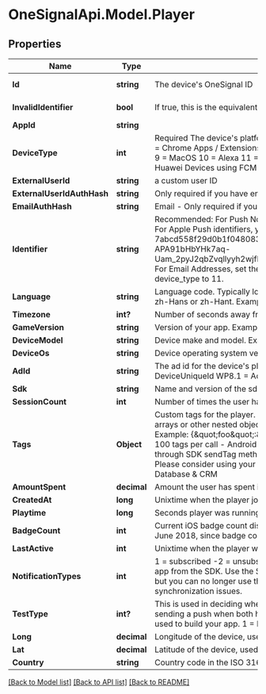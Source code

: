 # OneSignalApi.Model.Player

## Properties

Name | Type | Description | Notes
------------ | ------------- | ------------- | -------------
**Id** | **string** | The device&#39;s OneSignal ID | [optional] [readonly] 
**InvalidIdentifier** | **bool** | If true, this is the equivalent of a user being Unsubscribed | [optional] [readonly] 
**AppId** | **string** |  | [optional] 
**DeviceType** | **int** | Required The device&#39;s platform:   0 &#x3D; iOS   1 &#x3D; Android   2 &#x3D; Amazon   3 &#x3D; WindowsPhone (MPNS)   4 &#x3D; Chrome Apps / Extensions   5 &#x3D; Chrome Web Push   6 &#x3D; Windows (WNS)   7 &#x3D; Safari   8 &#x3D; Firefox   9 &#x3D; MacOS   10 &#x3D; Alexa   11 &#x3D; Email   13 &#x3D; For Huawei App Gallery Builds SDK Setup. Not for Huawei Devices using FCM   14 &#x3D; SMS  | 
**ExternalUserId** | **string** | a custom user ID | [optional] 
**ExternalUserIdAuthHash** | **string** | Only required if you have enabled Identity Verification and device_type is NOT 11 email. | [optional] 
**EmailAuthHash** | **string** | Email - Only required if you have enabled Identity Verification and device_type is email (11). | [optional] 
**Identifier** | **string** | Recommended: For Push Notifications, this is the Push Token Identifier from Google or Apple. For Apple Push identifiers, you must strip all non alphanumeric characters. Examples: iOS: 7abcd558f29d0b1f048083e2834ad8ea4b3d87d8ad9c088b33c132706ff445f0 Android: APA91bHbYHk7aq-Uam_2pyJ2qbZvqllyyh2wjfPRaw5gLEX2SUlQBRvOc6sck1sa7H7nGeLNlDco8lXj83HWWwzV... For Email Addresses, set the full email address email@email.com and make sure to set device_type to 11.  | [optional] 
**Language** | **string** | Language code. Typically lower case two letters, except for Chinese where it must be one of zh-Hans or zh-Hant. Example: en  | [optional] 
**Timezone** | **int?** | Number of seconds away from UTC. Example: -28800  | [optional] 
**GameVersion** | **string** | Version of your app. Example: 1.1  | [optional] 
**DeviceModel** | **string** | Device make and model. Example: iPhone5,1  | [optional] 
**DeviceOs** | **string** | Device operating system version. Example: 7.0.4  | [optional] 
**AdId** | **string** | The ad id for the device&#39;s platform: Android &#x3D; Advertising Id iOS &#x3D; identifierForVendor WP8.0 &#x3D; DeviceUniqueId WP8.1 &#x3D; AdvertisingId  | [optional] 
**Sdk** | **string** | Name and version of the sdk/plugin that&#39;s calling this API method (if any) | [optional] 
**SessionCount** | **int** | Number of times the user has played the game, defaults to 1 | [optional] 
**Tags** | **Object** | Custom tags for the player. Only support string and integer key value pairs. Does not support arrays or other nested objects. Setting a tag value to null or an empty string will remove the tag. Example: {\&quot;foo\&quot;:\&quot;bar\&quot;,\&quot;this\&quot;:\&quot;that\&quot;} Limitations: - 100 tags per call - Android SDK users: tags cannot be removed or changed via API if set through SDK sendTag methods. Recommended to only tag devices with 1 kilobyte of data Please consider using your own Database to save more than 1 kilobyte of data. See: Internal Database &amp; CRM  | [optional] 
**AmountSpent** | **decimal** | Amount the user has spent in USD, up to two decimal places | [optional] 
**CreatedAt** | **long** | Unixtime when the player joined the game | [optional] 
**Playtime** | **long** | Seconds player was running your app. | [optional] 
**BadgeCount** | **int** | Current iOS badge count displayed on the app icon NOTE: Not supported for apps created after June 2018, since badge count for apps created after this date are handled on the client.  | [optional] 
**LastActive** | **int** | Unixtime when the player was last active | [optional] 
**NotificationTypes** | **int** | 1 &#x3D; subscribed -2 &#x3D; unsubscribed iOS - These values are set each time the user opens the app from the SDK. Use the SDK function set Subscription instead. Android - You may set this but you can no longer use the SDK method setSubscription later in your app as it will create synchronization issues.  | [optional] 
**TestType** | **int?** | This is used in deciding whether to use your iOS Sandbox or Production push certificate when sending a push when both have been uploaded. Set to the iOS provisioning profile that was used to build your app. 1 &#x3D; Development 2 &#x3D; Ad-Hoc Omit this field for App Store builds.  | [optional] 
**Long** | **decimal** | Longitude of the device, used for geotagging to segment on. | [optional] 
**Lat** | **decimal** | Latitude of the device, used for geotagging to segment on. | [optional] 
**Country** | **string** | Country code in the ISO 3166-1 Alpha 2 format | [optional] 

[[Back to Model list]](../README.md#documentation-for-models) [[Back to API list]](../README.md#documentation-for-api-endpoints) [[Back to README]](../README.md)

